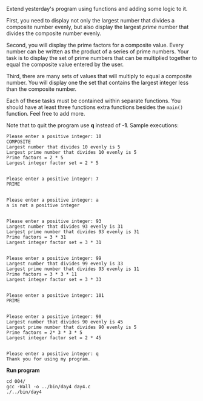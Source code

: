 Extend yesterday's program using functions and adding some logic to it.

First, you need to display not only the largest number that divides a composite number evenly, but also display the largest *prime* number that divides the composite number evenly. 

Second, you will display the prime factors for a composite value.
Every number can be written as the product of a series of prime numbers. 
Your task is to display the set of prime numbers that can be multiplied together to equal the composite value entered by the user. 

Third, there are many sets of values that will multiply to equal a composite number. 
You will display one the set that contains the largest integer less than the composite number.

Each of these tasks must be contained within separate functions.
You should have at least three functions extra functions besides the `main()` function.
Feel free to add more. 

Note that to quit the program use **q** instead of **-1**. Sample executions:

```
Please enter a positive integer: 10
COMPOSITE
Largest number that divides 10 evenly is 5
Largest prime number that divides 10 evenly is 5
Prime factors = 2 * 5
Largest integer factor set = 2 * 5


Please enter a positive integer: 7
PRIME


Please enter a positive integer: a
a is not a positive integer


Please enter a positive integer: 93
Largest number that divides 93 evenly is 31
Largest prime number that divides 93 evenly is 31
Prime factors = 3 * 31
Largest integer factor set = 3 * 31


Please enter a positive integer: 99
Largest number that divides 99 evenly is 33
Largest prime number that divides 93 evenly is 11
Prime factors = 3 * 3 * 11
Largest integer factor set = 3 * 33


Please enter a positive integer: 101
PRIME


Please enter a positive integer: 90
Largest number that divides 90 evenly is 45
Largest prime number that divides 90 evenly is 5
Prime factors = 2* 3 * 3 * 5
Largest integer factor set = 2 * 45


Please enter a positive integer: q
Thank you for using my program.
```

**Run program**
```
cd 004/
gcc -Wall -o ../bin/day4 day4.c
./../bin/day4
```

